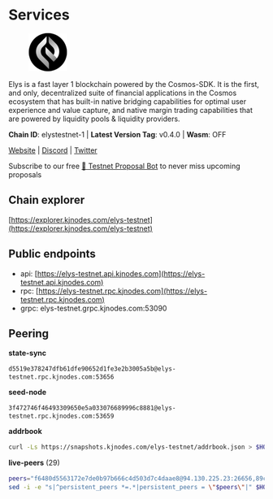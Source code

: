 # Services

<figure><img src="https://raw.githubusercontent.com/kj89/cosmos-images/main/logos/elys.png" alt=""><figcaption></figcaption></figure>

Elys is a fast layer 1 blockchain powered by the Cosmos-SDK.  It is the first, and only, decentralized suite of financial  applications in the Cosmos ecosystem that has built-in native  bridging capabilities for optimal user experience and value  capture, and native margin trading capabilities that are  powered by liquidity pools & liquidity providers.

**Chain ID**: elystestnet-1 | **Latest Version Tag**: v0.4.0 | **Wasm**: OFF

[Website](https://elys.network) | [Discord](https://discord.gg/R9Gr6Vh7vC) | [Twitter](https://twitter.com/elys_network)



Subscribe to our free [🤖 Testnet Proposal Bot](https://t.me/kjnodes_testnet_proposal_bot) to never miss upcoming proposals


## Chain explorer
[https://explorer.kjnodes.com/elys-testnet](https://explorer.kjnodes.com/elys-testnet)

## Public endpoints

* api: [https://elys-testnet.api.kjnodes.com](https://elys-testnet.api.kjnodes.com)
* rpc: [https://elys-testnet.rpc.kjnodes.com](https://elys-testnet.rpc.kjnodes.com)
* grpc: elys-testnet.grpc.kjnodes.com:53090

## Peering

**state-sync**

```text
d5519e378247dfb61dfe90652d1fe3e2b3005a5b@elys-testnet.rpc.kjnodes.com:53656
```

**seed-node**

```text
3f472746f46493309650e5a033076689996c8881@elys-testnet.rpc.kjnodes.com:53659
```

**addrbook**
```bash
curl -Ls https://snapshots.kjnodes.com/elys-testnet/addrbook.json > $HOME/.elys/config/addrbook.json
```

**live-peers** (29)
```bash
peers="f6480d5563172e7de0b97b666c4d503d7c4daae8@94.130.225.23:26656,89c4d6fa66c4e4517742e564cd6ba1532496fd43@65.108.108.52:32656,d9f2e28e398d42fe7ca8ed322ee168b3e867bc95@65.108.199.222:34656,1092d9a9508053d6936661ebc5708d0d8d360e3e@193.26.159.34:10656,9b9aa9b87d5ef37f491899c945e869899b843ce4@65.109.26.146:53656,b06c8ad5bb82d577acd0060242e225980db88377@65.108.225.70:26656,8dd419e6ed9117dbc793a1a59f7eca3d2c615fb3@65.109.157.236:60556,1cd3163afca4ad48949afdf6f18133fd3181e303@65.108.40.46:57656,00c65e06302fb35a1064d9aa4e528aaf98925aa8@65.108.105.48:22056,8aa0021c45a64f736e2192f5e520c768bc9fbae2@46.101.132.190:26656,587e0c84a487b2e0782e5d9b80ded838db9512b9@78.110.161.68:26656,15263a87a09f90ba71d35cbddf17ff5178e9b133@65.21.225.10:40656,5c2a752c9b1952dbed075c56c600c3a79b58c395@178.211.139.77:27296,a346d8325a9c3cd40e32236eb6de031d1a2d895e@95.217.107.96:26156,db03e6915cad62b2646ae72566ed19074a7707b6@95.217.144.107:22056,01aaf7bce61622ab4f2f6cedbc57fa3aa5d3cf3c@167.235.1.101:26676,8d9845f7ef934ade824981b9145a26f00192b575@45.79.24.206:26656,cdf9ae8529aa00e6e6703b28f3dcfdd37e07b27c@37.187.154.66:26656,78aa6b222ae1f619bef03a9d98cb958dfcccc3a8@46.4.5.45:22056,42d3a20613e443087ae5aec1f1e56c0a12cf8455@135.181.60.184:46656,3f30f68cb08e4dae5dd76c5ce77e6e1a15084346@212.95.51.215:56656,563206d6e64589beb9bf233e6e489fb1d1205d38@194.146.26.36:26656,b311e76cf8f66f52d144e1640471d49845c71ff9@108.175.1.36:21956,ae22b82b1dc34fa0b1a64854168692310f562136@198.27.74.140:26656,55b38f49cf89235b7e193b1c9880a8e77316f6a6@167.235.7.34:57656,ae7191b2b922c6a59456588c3a262df518b0d130@65.108.231.124:38656,147683d8ae2c34281fc73d6a9f6cedd5f28a15ed@185.216.203.176:21956,86987eeff225699e67a6543de3622b8a986cce28@91.183.62.162:26656,d5519e378247dfb61dfe90652d1fe3e2b3005a5b@65.109.68.190:53656"
sed -i -e "s|^persistent_peers *=.*|persistent_peers = \"$peers\"|" $HOME/.elys/config/config.toml
```
